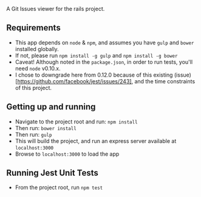 A Git Issues viewer for the rails project.

## Requirements

* This app depends on `node` & `npm`, and assumes you have `gulp` and `bower` installed globally.
 * If not, please run `npm install -g gulp` and `npm install -g bower`
* Caveat! Although noted in the `package.json`, in order to run tests, you'll need `node` v0.10.x.
* I chose to downgrade here from 0.12.0 because of this existing (issue)[https://github.com/facebook/jest/issues/243], and the time constraints of this project.

## Getting up and running

* Navigate to the project root and run: ```npm install```
* Then run: ```bower install```
 * Then run: ```gulp```
 * This will build the project, and run an express server available at `localhost:3000`
* Browse to `localhost:3000` to load the app

## Running Jest Unit Tests

* From the project root, run ```npm test```
